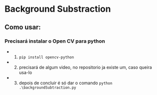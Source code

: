 # **Background Substraction**

## Como usar:
  ### Precisará instalar o Open CV para python
  
  * 1. `pip install opencv-python`
  * 2. precisará de algum video, no repositorio ja existe um, caso queira usa-lo
  * 3. depois de concluir é só dar o comando `python .\backgroundSubtraction.py`
